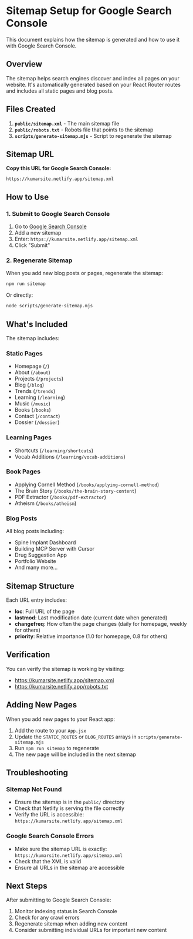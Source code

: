# Sitemap Setup for Google Search Console

This document explains how the sitemap is generated and how to use it with Google Search Console.

## Overview

The sitemap helps search engines discover and index all pages on your website. It's automatically generated based on your React Router routes and includes all static pages and blog posts.

## Files Created

1. **`public/sitemap.xml`** - The main sitemap file
2. **`public/robots.txt`** - Robots file that points to the sitemap
3. **`scripts/generate-sitemap.mjs`** - Script to regenerate the sitemap

## Sitemap URL

**Copy this URL for Google Search Console:**
```
https://kumarsite.netlify.app/sitemap.xml
```

## How to Use

### 1. Submit to Google Search Console

1. Go to [Google Search Console](https://search.google.com/search-console/sitemaps?resource_id=https%3A%2F%2Fkumarsite.netlify.app%2F)
2. Add a new sitemap
3. Enter: `https://kumarsite.netlify.app/sitemap.xml`
4. Click "Submit"

### 2. Regenerate Sitemap

When you add new blog posts or pages, regenerate the sitemap:

```bash
npm run sitemap
```

Or directly:
```bash
node scripts/generate-sitemap.mjs
```

## What's Included

The sitemap includes:

### Static Pages
- Homepage (`/`)
- About (`/about`)
- Projects (`/projects`)
- Blog (`/blog`)
- Trends (`/trends`)
- Learning (`/learning`)
- Music (`/music`)
- Books (`/books`)
- Contact (`/contact`)
- Dossier (`/dossier`)

### Learning Pages
- Shortcuts (`/learning/shortcuts`)
- Vocab Additions (`/learning/vocab-additions`)

### Book Pages
- Applying Cornell Method (`/books/applying-cornell-method`)
- The Brain Story (`/books/the-brain-story-content`)
- PDF Extractor (`/books/pdf-extractor`)
- Atheism (`/books/atheism`)

### Blog Posts
All blog posts including:
- Spine Implant Dashboard
- Building MCP Server with Cursor
- Drug Suggestion App
- Portfolio Website
- And many more...

## Sitemap Structure

Each URL entry includes:
- **loc**: Full URL of the page
- **lastmod**: Last modification date (current date when generated)
- **changefreq**: How often the page changes (daily for homepage, weekly for others)
- **priority**: Relative importance (1.0 for homepage, 0.8 for others)

## Verification

You can verify the sitemap is working by visiting:
- https://kumarsite.netlify.app/sitemap.xml
- https://kumarsite.netlify.app/robots.txt

## Adding New Pages

When you add new pages to your React app:

1. Add the route to your `App.jsx`
2. Update the `STATIC_ROUTES` or `BLOG_ROUTES` arrays in `scripts/generate-sitemap.mjs`
3. Run `npm run sitemap` to regenerate
4. The new page will be included in the next sitemap

## Troubleshooting

### Sitemap Not Found
- Ensure the sitemap is in the `public/` directory
- Check that Netlify is serving the file correctly
- Verify the URL is accessible: `https://kumarsite.netlify.app/sitemap.xml`

### Google Search Console Errors
- Make sure the sitemap URL is exactly: `https://kumarsite.netlify.app/sitemap.xml`
- Check that the XML is valid
- Ensure all URLs in the sitemap are accessible

## Next Steps

After submitting to Google Search Console:
1. Monitor indexing status in Search Console
2. Check for any crawl errors
3. Regenerate sitemap when adding new content
4. Consider submitting individual URLs for important new content
